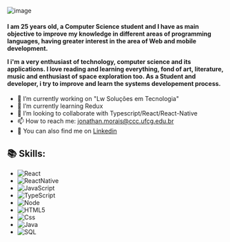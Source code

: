 ![image](https://user-images.githubusercontent.com/29778307/115323869-4108e880-a15f-11eb-9675-947f42e7a58f.png)

<h4>I am 25 years old, a Computer Science student and I have as main objective to improve my knowledge in
different areas of programming languages, having greater interest in the area of Web and mobile development. 

I i'm a very enthusiast of technology, computer science and its applications. I love reading and learning everything, fond of art, literature, music and enthusiast of space exploration too. As a Student and developer, i try to improve and learn the systems developement process.</h4>

- 🔭 I’m currently working on "Lw Soluções em Tecnologia"
- 🌱 I’m currently learning Redux
- 👯 I’m looking to collaborate with Typescript/React/React-Native
- 📫 How to reach me: jonathan.morais@ccc.ufcg.edu.br
- 🔗 You can also find me on [Linkedin](https://www.linkedin.com/in/jonathan-lucas-a04636144/)

<h2>📚 Skills:</h2>

- ![React](https://img.shields.io/badge/-React-222222?style=flat&logo=react)
- ![ReactNative](https://img.shields.io/badge/-ReactNative-222222?style=flat&logo=react)
- ![JavaScript](https://img.shields.io/badge/-JavaScript-222222?style=flat&logo=javascript)
- ![TypeScript](https://img.shields.io/badge/-TypeScript-222222?style=flat&logo=typescript)
- ![Node](https://img.shields.io/badge/-Node-222222?style=flat&logo=node.js) 
- ![HTML5](https://img.shields.io/badge/-HTML5-222222?style=flat&logo=html5)
- ![Css](https://img.shields.io/badge/-CSS3-222222?style=flat&logo=css3)
- ![Java](https://img.shields.io/badge/-Java-222222?style=flat&logo=java)
- ![SQL](https://img.shields.io/badge/-SQL-222222?style=flat&logo=sql)

